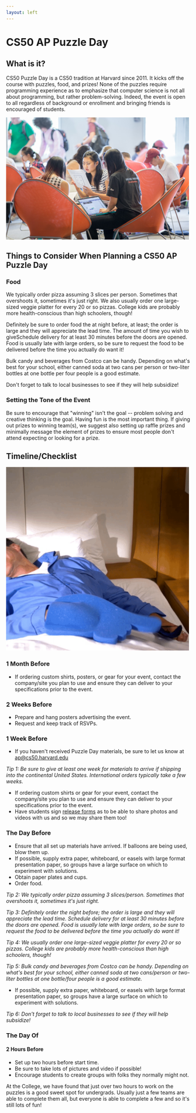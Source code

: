 ```yaml
---
layout: left
---
```


# CS50 AP Puzzle Day

## What is it?

CS50 Puzzle Day is a CS50 tradition at Harvard since 2011. It kicks off the course with puzzles, food, and prizes! None of the puzzles require programming experience as to emphasize that computer science is not all about programming, but rather problem-solving. Indeed, the event is open to all regardless of background or enrollment and bringing friends is encouraged of students.

<img src="puzzleday.jpg" alt="puzzleday" width="500">

## Things to Consider When Planning a CS50 AP Puzzle Day

### Food

We typically order pizza assuming 3 slices per person. Sometimes that overshoots it, sometimes it's just right. We also usually order one large-sized veggie platter for every 20 or so pizzas. College kids are probably more health-conscious than high schoolers, though!

Definitely be sure to order food the at night before, at least; the order is large and they will appreciate the lead time. The amount of time you wish to giveSchedule delivery for at least 30 minutes before the doors are opened.  Food is usually late with large orders, so be sure to request the food to be delivered before the time you actually do want it!

Bulk candy and beverages from Costco can be handy.  Depending on what's best for your school, either canned soda at two cans per person or two-liter bottles at one bottle per four people is a good estimate.

Don't forget to talk to local businesses to see if they will help subsidize!

### Setting the Tone of the Event

Be sure to encourage that "winning" isn't the goal -- problem solving and creative thinking is the goal. Having fun is the most important thing.  If giving out prizes to winning team(s), we suggest also setting up raffle prizes and minimally message the element of prizes to ensure most people don't attend expecting or looking for a prize.

## Timeline/Checklist

<img src="letsdothis2.gif" alt="letsdothis" width="500">

### 1 Month Before

- If ordering custom shirts, posters, or gear for your event, contact the company/site you plan to use and ensure they can deliver to your specifications prior to the event.

### 2 Weeks Before
- Prepare and hang posters advertising the event.
- Request and keep track of RSVPs.

### 1 Week Before

- If you haven't received Puzzle Day materials, be sure to let us know at [ap@cs50.harvard.edu](mailto:ap@cs50.harvard.edu)

_Tip 1: Be sure to give at least one week for materials to arrive if shipping into the continental United States. International orders typically take a few weeks._

- If ordering custom shirts or gear for your event, contact the company/site you plan to use and ensure they can deliver to your specifications prior to the event.
- Have students sign [release forms](http://cdn.cs50.net/ap/1617/events/puzzles/1617_release.pdf) as to be able to share photos and videos with us and so we may share them too!

### The Day Before

- Ensure that all set up materials have arrived. If balloons are being used, blow them up.
- If possible, supply extra paper, whiteboard, or easels with large format presentation paper, so groups have a large surface on which to experiment with solutions.
- Obtain paper plates and cups.
- Order food.

_Tip 2: We typically order pizza assuming 3 slices/person. Sometimes that overshoots it, sometimes it's just right._

_Tip 3: Definitely order the night before; the order is large and they will appreciate the lead time. Schedule delivery for at least 30 minutes before the doors are opened.  Food is usually late with large orders, so be sure to request the food to be delivered before the time you actually do want it!_

_Tip 4: We usually order one large-sized veggie platter for every 20 or so pizzas. College kids are probably more health-conscious than high schoolers, though!_

_Tip 5: Bulk candy and beverages from Costco can be handy.  Depending on what's best for your school, either canned soda at two cans/person or two-liter bottles at one bottle/four people is a good estimate._

- If possible, supply extra paper, whiteboard, or easels with large format presentation paper, so groups have a large surface on which to experiment with solutions.

_Tip 6: Don't forget to talk to local businesses to see if they will help subsidize!_

### The Day Of

#### 2 Hours Before

- Set up two hours before start time.
- Be sure to take lots of pictures and video if possible!
- Encourage students to create groups with folks they normally might not.

At the College, we have found that just over two hours to work on the puzzles is a good sweet spot for undergrads. Usually just a few teams are able to complete them all, but everyone is able to complete a few and so it's still lots of fun!
